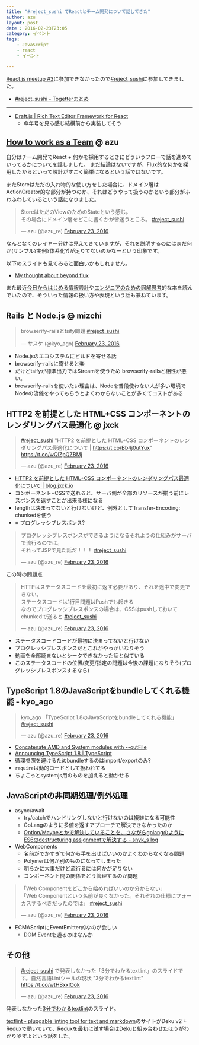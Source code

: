 ```yaml
---
title: "#reject_sushi でReactとチーム開発について話してきた"
author: azu
layout: post
date : 2016-02-23T23:05
category: イベント
tags:
    - JavaScript
    - react
    - イベント

---
```



[React.js meetup #3](http://reactjs-meetup.connpass.com/event/26229/ "React.js meetup #3")に参加できなかったので[#reject_sushi](https://twitter.com/search?f=tweets&vertical=default&q=reject_sushi&src=typd "reject_sushi")に参加してきました。

- [#reject_sushi - Togetterまとめ](http://togetter.com/li/942101 "#reject_sushi - Togetterまとめ")

----

- [Draft.js | Rich Text Editor Framework for React](https://facebook.github.io/draft-js/ "Draft.js | Rich Text Editor Framework for React")
	- ©年号を見る感じ結構前から実装してそう

	
## [How to work as a Team](http://azu.github.io/slide/2016/reject-sushi/how-to-work-team.html "How to work as a Team") @ azu

自分はチーム開発でReact + 何かを採用するときにどういうフローで話を進めていってるかについてを話しました。
まだ結論はないですが、Flux的な何かを採用したからといって設計がすごく簡単になるという話ではないです。

またStoreはただの入れ物的な使い方をした場合に、ドメイン層はActionCreator的な部分が持つのか、それはどうやって扱うのかという部分がふわふわしているという話になりました。

<blockquote class="twitter-tweet" data-lang="en"><p lang="ja" dir="ltr">StoreはただのViewのためのStateという感じ。<br>その場合にドメイン層をどこに書くかが皆迷うところ。 <a href="https://twitter.com/hashtag/reject_sushi?src=hash">#reject_sushi</a></p>&mdash; azu (@azu_re) <a href="https://twitter.com/azu_re/status/702105875771555840">February 23, 2016</a></blockquote>
<script async src="//platform.twitter.com/widgets.js" charset="utf-8"></script>

なんとなくのレイヤー分けは見えてきていますが、それを説明するのにはまだ何か(サンプル?実例?体系化?)が足りてないのかなーという印象です。

以下のスライドも見てみると面白いかもしれません。

- [My thought about beyond flux](http://www.slideshare.net/saneyuki/my-thoughy-about-beyond-flux "My thought about beyond flux")

また最近[今日からはじめる情報設計](http://www.amazon.co.jp/dp/4802510012/ "今日からはじめる情報設計")や[エンジニアのための図解思考](http://www.amazon.co.jp/dp/B00EESW7OG/ "エンジニアのための図解思考")的な本を読んでいたので、そういった情報の扱い方や表現という話も兼ねています。

## Rails と Node.js @ mizchi

<blockquote class="twitter-tweet" data-lang="en"><p lang="ja" dir="ltr">browserify-railsとtsify問題 <a href="https://twitter.com/hashtag/reject_sushi?src=hash">#reject_sushi</a></p>&mdash; サスケ (@kyo_ago) <a href="https://twitter.com/kyo_ago/status/702089989887172609">February 23, 2016</a></blockquote>
<script async src="//platform.twitter.com/widgets.js" charset="utf-8"></script>

- Node.jsのエコシステムにビルドを寄せる話
- browserify-railsに寄せると楽
- だけどtsifyが標準出力ではStreamを使うため browserify-railsと相性が悪い。
- browserify-railsを使いたい理由は、Nodeを普段使わない人が多い環境でNodeの流儀をやってもらうとよくわからないことが多くてコストがある

## HTTP2 を前提とした HTML+CSS コンポーネントのレンダリングパス最適化 @ jxck

<blockquote class="twitter-tweet" data-lang="en"><p lang="ja" dir="ltr"><a href="https://twitter.com/hashtag/reject_sushi?src=hash">#reject_sushi</a>   &quot;HTTP2 を前提とした HTML+CSS コンポーネントのレンダリングパス最適化について | <a href="https://t.co/Bb4j0utYux">https://t.co/Bb4j0utYux</a>&quot;  <a href="https://t.co/wQlZpQZBMj">https://t.co/wQlZpQZBMj</a></p>&mdash; azu (@azu_re) <a href="https://twitter.com/azu_re/status/702092500157145089">February 23, 2016</a></blockquote>
<script async src="//platform.twitter.com/widgets.js" charset="utf-8"></script>

- [HTTP2 を前提とした HTML+CSS コンポーネントのレンダリングパス最適化について | blog.jxck.io](https://blog.jxck.io/entries/2016-02-15/loading-css-over-http2.html "HTTP2 を前提とした HTML+CSS コンポーネントのレンダリングパス最適化について | blog.jxck.io")
- コンポーネント+CSSで送れると、サーバ側が全部のリソースが揃う前にレスポンスを返すことが出来る様になる
- lengthは決まってないと行けないけど、例外としてTransfer-Encoding: chunkedを使う
- = プログレッシブレスポンス?


<blockquote class="twitter-tweet" data-lang="en"><p lang="ja" dir="ltr">プログレッシブレスポンスができるようになるそれようの仕組みがサーバで流行るのでは。<br>それってJSPで見た話だ！！！ <a href="https://twitter.com/hashtag/reject_sushi?src=hash">#reject_sushi</a></p>&mdash; azu (@azu_re) <a href="https://twitter.com/azu_re/status/702093276040433664">February 23, 2016</a></blockquote>
<script async src="//platform.twitter.com/widgets.js" charset="utf-8"></script>

この時の問題点

<blockquote class="twitter-tweet" data-lang="en"><p lang="ja" dir="ltr">HTTPはステータスコードを最初に返す必要があり、それを途中で変更できない。<br>ステータスコードは1行目問題はPushでも起きる<br>なのでプログレッシブレスポンスの場合は、CSSはpushしておいてchunkedで送ると <a href="https://twitter.com/hashtag/reject_sushi?src=hash">#reject_sushi</a></p>&mdash; azu (@azu_re) <a href="https://twitter.com/azu_re/status/702094414600994816">February 23, 2016</a></blockquote>
<script async src="//platform.twitter.com/widgets.js" charset="utf-8"></script>

- ステータスコードコードが最初に決まってないと行けない
- プログレッシブレスポンスだとこれがやっかいなりそう
- 動画を全部読まないとシークできなかった話と似ている
- このステータスコードの位置/変更/指定の問題は今後の課題になりそう(プログレッシブレスポンスするなら)

## TypeScript 1.8のJavaScriptをbundleしてくれる機能 - kyo_ago

<blockquote class="twitter-tweet" data-lang="en"><p lang="ja" dir="ltr">kyo_ago 「TypeScript 1.8のJavaScriptをbundleしてくれる機能」 <a href="https://twitter.com/hashtag/reject_sushi?src=hash">#reject_sushi</a></p>&mdash; azu (@azu_re) <a href="https://twitter.com/azu_re/status/702099720164872192">February 23, 2016</a></blockquote>
<script async src="//platform.twitter.com/widgets.js" charset="utf-8"></script>

- [Concatenate AMD and System modules with --outFile](https://github.com/Microsoft/TypeScript/wiki/What's-new-in-TypeScript#concatenate-amd-and-system-modules-with---outfile "Concatenate AMD and System modules with --outFile")
- [Announcing TypeScript 1.8 | TypeScript](https://blogs.msdn.microsoft.com/typescript/2016/02/22/announcing-typescript-1-8-2/ "Announcing TypeScript 1.8 | TypeScript")
- 循環参照を避けるためbundleするのはimport/exportのみ?
- `require`は動的ロードとして扱われてる
- ちょこっとsystemjs用のものを加えると動かせる


## JavaScriptの非同期処理/例外処理

- async/await
	- try/catchでハンドリングしないと行けないのは複雑になる可能性
	- GoLangのように多値を返すアプローチで解決できなかったのか
	- [Option/Maybeとかで解決していることを、さながらgolangのようにES6のdestructuring assignmentで解決する - snyk_s log](http://saneyukis.hatenablog.com/entry/2015/03/22/184823 "Option/Maybeとかで解決していることを、さながらgolangのようにES6のdestructuring assignmentで解決する - snyk_s log")
- WebComponents
	- 名前がでかすぎて何から手を出せばいいのかよくわからなくなる問題
	- Polymerは何か別のものになってしまった
	- 明らかに大事だけど流行るには何かが足りない
	- コンポーネント間の関係をどう管理するのか問題

<blockquote class="twitter-tweet" data-lang="en"><p lang="ja" dir="ltr">「Web Componentをどこから始めればいいのか分からない」<br>「Web Componentという名前が良くなかった。それぞれの仕様にフォーカスするべきだったのでは」 <a href="https://twitter.com/hashtag/reject_sushi?src=hash">#reject_sushi</a></p>&mdash; azu (@azu_re) <a href="https://twitter.com/azu_re/status/702118804793356288">February 23, 2016</a></blockquote>
<script async src="//platform.twitter.com/widgets.js" charset="utf-8"></script>	

- ECMAScriptにEventEmitter的なのが欲しい
	- DOM Eventを通るのはなんか

## その他

<blockquote class="twitter-tweet" data-lang="en"><p lang="ja" dir="ltr"><a href="https://twitter.com/hashtag/reject_sushi?src=hash">#reject_sushi</a> で発表しなかった「3分でわかるtextlint」のスライドです。自然言語Lintツールの現状  &quot;3分でわかるtextlint&quot;  <a href="https://t.co/wtHBxxIOok">https://t.co/wtHBxxIOok</a></p>&mdash; azu (@azu_re) <a href="https://twitter.com/azu_re/status/702133285934145536">February 23, 2016</a></blockquote>
<script async src="//platform.twitter.com/widgets.js" charset="utf-8"></script>

発表しなかった[3分でわかるtextlint](http://azu.github.io/slide/2016/reject-sushi/textlint.html "3分でわかるtextlint")のスライド。

[textlint - pluggable linting tool for text and markdown](http://textlint.github.io/ "textlint - pluggable linting tool for text and markdown")のサイトがDeku v2 + Reduxで動いていて、Reduxを最初に試す場合はDekuと組み合わせたほうがわかりやすよという話をした。
